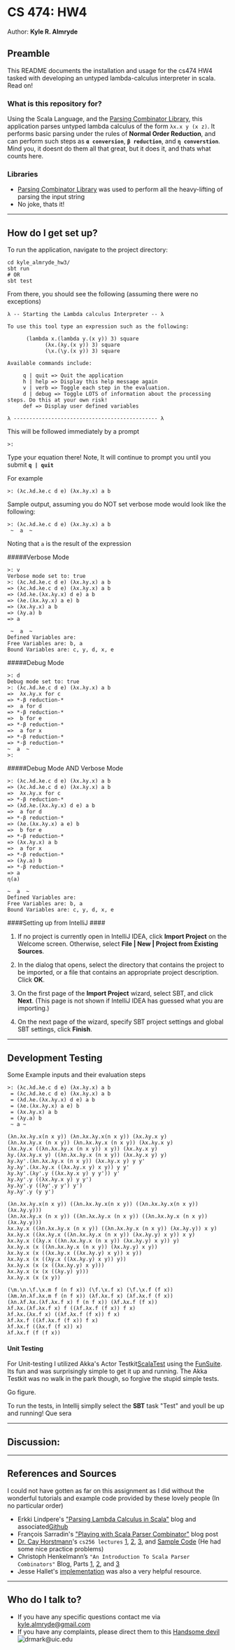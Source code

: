 # CS 474: HW4
Author: **Kyle R. Almryde**


## Preamble

This README documents the installation and usage for the cs474 HW4 tasked with developing an untyped lambda-calculus interpreter in scala. Read on!

### What is this repository for?
Using the Scala Language, and the [Parsing Combinator Library](https://github.com/scala/scala-parser-combinators), this application parses untyped 
lambda calculus of the form ```λx.x y (x z)```. It performs basic parsing under the rules of **Normal Order Reduction**, and can perform such steps 
as **```α conversion```**, **```β reduction```**, and **```η converstion```**. Mind you, it doesnt do them all that great, but it does it, and thats 
what counts here. 


### Libraries
+ [Parsing Combinator Library](https://github.com/scala/scala-parser-combinators) was used to perform all the heavy-lifting of parsing the input string
+ No joke, thats it!

---

## How do I get set up?
To run the application, navigate to the project directory: 
```
cd kyle_almryde_hw3/
sbt run
# OR 
sbt test
```
 From there, you should see the following (assuming there were no exceptions)
 
```
λ -- Starting the Lambda calculus Interpreter -- λ

To use this tool type an expression such as the following:

      (lambda x.(lambda y.(x y)) 3) square
            (λx.(λy.(x y)) 3) square
            (\x.(\y.(x y)) 3) square

Available commands include:

     q | quit => Quit the application
     h | help => Display this help message again
     v | verb => Toggle each step in the evaluation.
     d | debug => Toggle LOTS of information about the processing steps. Do this at your own risk!
     def => Display user defined variables

λ ---------------------------------------------- λ

```
This will be followed immediately by a prompt
```
>:
```
Type your equation there! Note, It will continue to prompt you until you submit **```q | quit```**  

For example
```
>: (λc.λd.λe.c d e) (λx.λy.x) a b
```
Sample output, assuming you do NOT set verbose mode would look like the following:
```
>: (λc.λd.λe.c d e) (λx.λy.x) a b
 ~  a  ~
```
Noting that ```a``` is the result of the expression

#####Verbose Mode
```
>: v
Verbose mode set to: true
>: (λc.λd.λe.c d e) (λx.λy.x) a b
=> (λc.λd.λe.c d e) (λx.λy.x) a b
=> (λd.λe.(λx.λy.x) d e) a b
=> (λe.(λx.λy.x) a e) b
=> (λx.λy.x) a b
=> (λy.a) b
=> a

 ~  a  ~
Defined Variables are:
Free Variables are: b, a
Bound Variables are: c, y, d, x, e 
```
#####Debug Mode
```
>: d
Debug mode set to: true
>: (λc.λd.λe.c d e) (λx.λy.x) a b
=>  λx.λy.x for c
=> *-β reduction-*
=>  a for d
=> *-β reduction-*
=>  b for e
=> *-β reduction-*
=>  a for x
=> *-β reduction-*
=> *-β reduction-*
~  a  ~
>:
```

#####Debug Mode AND Verbose Mode
```
>: (λc.λd.λe.c d e) (λx.λy.x) a b
=> (λc.λd.λe.c d e) (λx.λy.x) a b
=>  λx.λy.x for c
=> *-β reduction-*
=> (λd.λe.(λx.λy.x) d e) a b
=>  a for d
=> *-β reduction-*
=> (λe.(λx.λy.x) a e) b
=>  b for e
=> *-β reduction-*
=> (λx.λy.x) a b
=>  a for x
=> *-β reduction-*
=> (λy.a) b
=> *-β reduction-*
=> a
η(a)

~  a  ~
Defined Variables are:
Free Variables are: b, a
Bound Variables are: c, y, d, x, e
```

####Setting up from IntelliJ ####

1) If no project is currently open in IntelliJ IDEA, click **Import Project** on the Welcome screen. Otherwise, select **File | New | Project from Existing Sources**.

2) In the dialog that opens, select the directory that contains the project to be imported, or a file that contains an appropriate project description. Click **OK**.

3) On the first page of the **Import Project** wizard, select SBT, and click **Next**. (This page is not shown if IntelliJ IDEA has guessed what you are importing.)

4) On the next page of the wizard, specify SBT project settings and global SBT settings, click **Finish**.

---

## Development Testing

Some Example inputs and their evaluation steps
```
>: (λc.λd.λe.c d e) (λx.λy.x) a b
 = (λc.λd.λe.c d e) (λx.λy.x) a b
 = (λd.λe.(λx.λy.x) d e) a b
 = (λe.(λx.λy.x) a e) b
 = (λx.λy.x) a b
 = (λy.a) b
 ~ a ~
```

```
(λn.λx.λy.x(n x y)) (λn.λx.λy.x(n x y)) (λx.λy.x y)
(λn.λx.λy.x (n x y)) (λn.λx.λy.x (n x y)) (λx.λy.x y)
(λx.λy.x ((λn.λx.λy.x (n x y)) x y)) (λx.λy.x y)
λy.(λx.λy.x y) ((λn.λx.λy.x (n x y)) (λx.λy.x y) y)
λy.λy'.(λn.λx.λy.x (n x y)) (λx.λy.x y) y y'
λy.λy'.(λx.λy.x ((λx.λy.x y) x y)) y y'
λy.λy'.(λy'.y ((λx.λy.x y) y y')) y'
λy.λy'.y ((λx.λy.x y) y y')
λy.λy'.y ((λy'.y y') y')
λy.λy'.y (y y')
```
```
(λn.λx.λy.x(n x y)) ((λn.λx.λy.x(n x y)) ((λn.λx.λy.x(n x y)) (λx.λy.y)))
(λn.λx.λy.x (n x y)) ((λn.λx.λy.x (n x y)) ((λn.λx.λy.x (n x y)) (λx.λy.y)))
λx.λy.x ((λn.λx.λy.x (n x y)) ((λn.λx.λy.x (n x y)) (λx.λy.y)) x y)
λx.λy.x ((λx.λy.x ((λn.λx.λy.x (n x y)) (λx.λy.y) x y)) x y)
λx.λy.x ((λy.x ((λn.λx.λy.x (n x y)) (λx.λy.y) x y)) y)
λx.λy.x (x ((λn.λx.λy.x (n x y)) (λx.λy.y) x y))
λx.λy.x (x ((λx.λy.x ((λx.λy.y) x y)) x y))
λx.λy.x (x ((λy.x ((λx.λy.y) x y)) y))
λx.λy.x (x (x ((λx.λy.y) x y)))
λx.λy.x (x (x ((λy.y) y)))
λx.λy.x (x (x y))
```

```
(\m.\n.\f.\x.m f (n f x)) (\f.\x.f x) (\f.\x.f (f x))
(λm.λn.λf.λx.m f (n f x)) (λf.λx.f x) (λf.λx.f (f x))
(λn.λf.λx.(λf.λx.f x) f (n f x)) (λf.λx.f (f x))
λf.λx.(λf.λx.f x) f ((λf.λx.f (f x)) f x)
λf.λx.(λx.f x) ((λf.λx.f (f x)) f x)
λf.λx.f ((λf.λx.f (f x)) f x)
λf.λx.f ((λx.f (f x)) x)
λf.λx.f (f (f x))
```
#### Unit Testing
For Unit-testing I utilized Akka's Actor Testkit[ScalaTest](http://www.scalatest.orge) using the [FunSuite](http://doc.scalatest.org/3.0.0/#org.scalatest.FunSuite). Its fun and was surprisingly simple to get it up and running. The Akka Testkit was no walk in the park though, so forgive the stupid simple tests.

Go figure.

To run the tests, in Intellij simplly select the **SBT** task "Test" and youll be up and running! Que sera

---

## Discussion:

---


## References and Sources
I could not have gotten as far on this assignment as I did without the wonderful tutorials and example code provided by these lovely people (In no particular order)

+ Erkki Lindpere's ["Parsing Lambda Calculus in Scala"](http://zeroturnaround.com/rebellabs/parsing-lambda-calculus-in-scala/) blog and associated[Github](https://github.com/Villane/lambdacalculus)
+ François Sarradin's ["Playing with Scala Parser Combinator"](https://kerflyn.wordpress.com/2012/08/25/playing-with-scala-parser-combinator/) blog post
+ [Dr. Cay Horstmann](http://horstmann.com/)'s `cs256 lectures` [1](http://horstmann.com/sjsu/fall2009/cs252/lambda1/), [2](http://horstmann.com/sjsu/fall2009/cs252/lambda2/), [3](http://horstmann.com/sjsu/fall2009/cs252/lambda3/), and [Sample Code](http://horstmann.com/sjsu/fall2009/cs252/lambda.scala) (He had some nice practice problems)
+ Christoph Henkelmann’s `"An Introduction To Scala Parser Combinators"` Blog, Parts [1](http://henkelmann.eu/2011/01/13/an_introduction_to_scala_parser_combinators), [2](http://henkelmann.eu/2011/01/28/an_introduction_to_scala_parser_combinators-part_2_literal_expressions), and [3](http://henkelmann.eu/2011/01/29/an_introduction_to_scala_parser_combinators-part_3_unit_tests)
+ Jesse Hallet's [implementation](https://github.com/hallettj/LambdaCalculus) was also a very helpful resource.

---

## Who do I talk to?

* If you have any specific questions contact me via [kyle.almryde@gmail.com](mailto:kyle.almryde@gmail.com)
* If you have any complaints, please direct them to this [Handsome devil](mailto:drmark@uic.edu) ![drmark@uic.edu](https://www.cs.uic.edu/~drmark/index_htm_files/3017.jpg)




